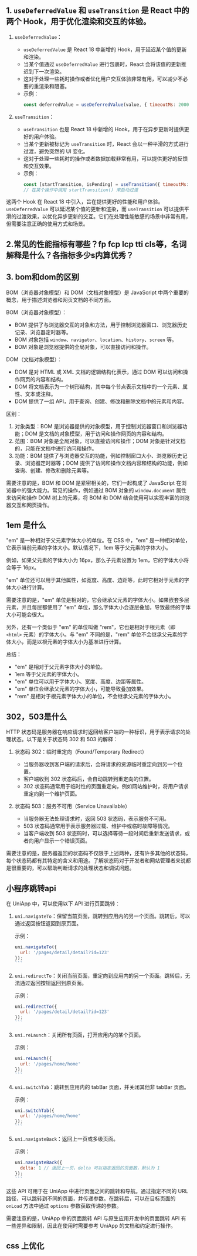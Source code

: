 ## 1. `useDeferredValue` 和 `useTransition` 是 React 中的两个 Hook，用于优化渲染和交互的体验。

1. `useDeferredValue`：
   - `useDeferredValue` 是 React 18 中新增的 Hook，用于延迟某个值的更新和渲染。
   - 当某个值通过 `useDeferredValue` 进行包裹时，React 会将该值的更新推迟到下一次渲染。
   - 这对于处理一些耗时操作或者优化用户交互体验非常有用，可以减少不必要的重渲染和阻塞。
   - 示例：
     ```javascript
     const deferredValue = useDeferredValue(value, { timeoutMs: 2000 });
     ```

2. `useTransition`：
   - `useTransition` 也是 React 18 中新增的 Hook，用于在异步更新时提供更好的用户体验。
   - 当某个更新被标记为 `useTransition` 时，React 会以一种平滑的方式进行过渡，避免突然的 UI 变化。
   - 这对于处理一些耗时的操作或者数据加载非常有用，可以提供更好的反馈和交互效果。
   - 示例：
     ```javascript
     const [startTransition, isPending] = useTransition({ timeoutMs: 2000 });
     // 在某个操作中调用 startTransition() 来启动过渡
     ```

这两个 Hook 在 React 18 中引入，旨在提供更好的性能和用户体验。`useDeferredValue` 可以延迟某个值的更新和渲染，而 `useTransition` 可以提供平滑的过渡效果，以优化异步更新的交互。它们在处理性能敏感的场景中非常有用，但需要注意正确的使用方式和场景。
## 2.常见的性能指标有哪些？fp fcp lcp tti cls等，名词解释是什么？各指标多少s内算优秀？
## 3. bom和dom的区别
BOM（浏览器对象模型）和 DOM（文档对象模型）是 JavaScript 中两个重要的概念，用于描述浏览器和网页文档的不同方面。

BOM（浏览器对象模型）：
- BOM 提供了与浏览器交互的对象和方法，用于控制浏览器窗口、浏览器历史记录、浏览器定时器等。
- BOM 对象包括 `window`、`navigator`、`location`、`history`、`screen` 等。
- BOM 对象是浏览器提供的全局对象，可以直接访问和操作。

DOM（文档对象模型）：
- DOM 是对 HTML 或 XML 文档的逻辑结构化表示，通过 DOM 可以访问和操作网页的内容和结构。
- DOM 将文档表示为一个树形结构，其中每个节点表示文档中的一个元素、属性、文本或注释。
- DOM 提供了一组 API，用于查询、创建、修改和删除文档中的元素和内容。

区别：
1. 对象类型：BOM 是浏览器提供的对象模型，用于控制浏览器窗口和浏览器功能；DOM 是文档的对象模型，用于访问和操作网页的内容和结构。
2. 范围：BOM 对象是全局对象，可以直接访问和操作；DOM 对象是针对文档的，只能在文档中进行访问和操作。
3. 功能：BOM 提供了与浏览器交互的功能，例如控制窗口大小、浏览器历史记录、浏览器定时器等；DOM 提供了访问和操作文档内容和结构的功能，例如查询、创建、修改和删除元素等。

需要注意的是，BOM 和 DOM 是紧密相关的，它们一起构成了 JavaScript 在浏览器中的强大能力。常见的操作，例如通过 BOM 对象的 `window.document` 属性来访问和操作 DOM 树上的元素，将 BOM 和 DOM 结合使用可以实现丰富的浏览器交互和网页操作。

##  1em 是什么
"em" 是一种相对于父元素字体大小的单位。在 CSS 中，"em" 是一种相对单位，它表示当前元素的字体大小。默认情况下，1em 等于父元素的字体大小。

例如，如果父元素的字体大小为 16px，那么子元素设置为 1em，它的字体大小将会等于 16px。

"em" 单位还可以用于其他属性，如宽度、高度、边距等，此时它相对于元素的字体大小进行计算。

需要注意的是，"em" 单位是相对的，它会继承父元素的字体大小。如果嵌套多层元素，并且每层都使用了 "em" 单位，那么字体大小会逐层叠加，导致最终的字体大小可能会很大。

另外，还有一个类似于 "em" 的单位叫做 "rem"，它也是相对于根元素（即 `<html>` 元素）的字体大小。与 "em" 不同的是，"rem" 单位不会继承父元素的字体大小，而是以根元素的字体大小为基准进行计算。

总结：
- "em" 是相对于父元素字体大小的单位。
- 1em 等于父元素的字体大小。
- "em" 单位可以用于字体大小、宽度、高度、边距等属性。
- "em" 单位会继承父元素的字体大小，可能导致叠加效果。
- "rem" 是相对于根元素字体大小的单位，不会继承父元素的字体大小。
## 302，503是什么
HTTP 状态码是服务器在响应请求时返回给客户端的一种标识，用于表示请求的处理状态。以下是关于状态码 302 和 503 的解释：

1. 状态码 302：临时重定向（Found/Temporary Redirect）
   - 当服务器收到客户端的请求后，会将请求的资源临时重定向到另一个位置。
   - 客户端收到 302 状态码后，会自动跳转到重定向的位置。
   - 302 状态码通常用于临时性的页面重定向，例如网站维护时，将用户请求重定向到一个维护页面。

2. 状态码 503：服务不可用（Service Unavailable）
   - 当服务器无法处理请求时，返回 503 状态码，表示服务不可用。
   - 503 状态码通常用于表示服务器过载、维护中或临时故障等情况。
   - 当客户端收到 503 状态码时，可以选择等待一段时间后重新发送请求，或者向用户显示一个错误页面。

需要注意的是，服务器返回的状态码不仅限于上述两种，还有许多其他的状态码，每个状态码都有其特定的含义和用途。了解状态码对于开发者和网站管理者来说都是很重要的，可以帮助判断请求的处理状态和调试问题。
## 小程序跳转api
在 UniApp 中，可以使用以下 API 进行页面跳转：

1. `uni.navigateTo`：保留当前页面，跳转到应用内的另一个页面。跳转后，可以通过返回按钮返回到原页面。

   示例：
   ````javascript
   uni.navigateTo({
     url: '/pages/detail/detail?id=123'
   });
   ```

2. `uni.redirectTo`：关闭当前页面，重定向到应用内的另一个页面。跳转后，无法通过返回按钮返回到原页面。

   示例：
   ````javascript
   uni.redirectTo({
     url: '/pages/detail/detail?id=123'
   });
   ```

3. `uni.reLaunch`：关闭所有页面，打开应用内的某个页面。

   示例：
   ````javascript
   uni.reLaunch({
     url: '/pages/home/home'
   });
   ```

4. `uni.switchTab`：跳转到应用内的 tabBar 页面，并关闭其他非 tabBar 页面。

   示例：
   ````javascript
   uni.switchTab({
     url: '/pages/home/home'
   });
   ```

5. `uni.navigateBack`：返回上一页或多级页面。

   示例：
   ````javascript
   uni.navigateBack({
     delta: 1 // 返回上一页，delta 可以指定返回的页面数，默认为 1
   });
   ```

这些 API 可用于在 UniApp 中进行页面之间的跳转和导航。通过指定不同的 URL 路径，可以跳转到不同的页面，并传递参数。在跳转后，可以在目标页面的 `onLoad` 方法中通过 `options` 参数获取传递的参数。

需要注意的是，UniApp 中的页面跳转 API 与原生应用开发中的页面跳转 API 有一些差异和限制，因此在使用时需要参考 UniApp 的文档和约定进行操作。
## css 上优化